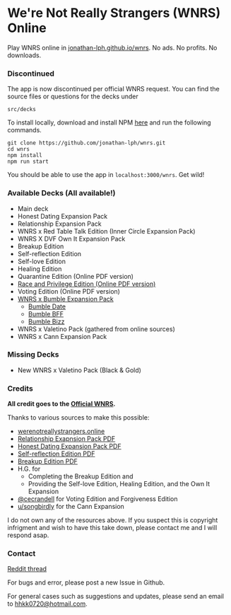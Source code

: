 # We're Not Really Strangers (WNRS) Online

Play WNRS online in [jonathan-lph.github.io/wnrs](https://jonathan-lph.github.io/wnrs). No ads. No profits. No downloads.

### Discontinued

The app is now discontinued per official WNRS request. You can find the source files or questions for the decks under
```
src/decks
```
To install locally, download and install NPM [here](https://nodejs.org/en/download/) and run the following commands.
```
git clone https://github.com/jonathan-lph/wnrs.git
cd wnrs
npm install
npm run start
```
You should be able to use the app in `localhost:3000/wnrs`. Get wild!

### Available Decks (All available!)

- Main deck
- Honest Dating Expansion Pack
- Relationship Expansion Pack
- WNRS x Red Table Talk Edition (Inner Circle Expansion Pack)
- WNRS X DVF Own It Expansion Pack
- Breakup Edition
- Self-reflection Edition
- Self-love Edition
- Healing Edition
- Quarantine Edition (Online PDF version)
- [Race and Privilege Edition (Online PDF version)](https://drive.google.com/file/d/1nNqIKv7wa4f3EYHCcXkutoznRx6qDDaz/view)
- Voting Edition (Online PDF version)
- [WNRS x Bumble Expansion Pack](https://bumble.com/en/the-buzz/wnrs-card-game)
  - [Bumble Date](https://dl.dropboxusercontent.com//s/vk4u4zc3i7gmsvf/WNRS_Date%20Cards.pdf?dl=0)
  - [Bumble BFF](https://dl.dropboxusercontent.com/s/9238tjyf204ly3i/WNRS_BFF%20Cards.pdf)
  - [Bumble Bizz](https://dl.dropboxusercontent.com/s/o6tzq56xlql5osx/WNRS_Bizz%20Cards.pdf?dl=0)
- WNRS x Valetino Pack (gathered from online sources)
- WNRS x Cann Expansion Pack 

### Missing Decks

- New WNRS x Valetino Pack (Black & Gold)

### Credits

**All credit goes to the [Official WNRS](https://www.werenotreallystrangers.com/).** 

Thanks to various sources to make this possible:

- [werenotreallystrangers.online](https://www.werenotreallystrangers.online/)
- [Relationship Exapnsion Pack PDF](https://dochub.com/roughunderscoreoutlines/ok2BPdERPa9DGDBKAxpLrN/relationship-wnrs-pdf?dt=AXuCHZr9L4ypEGKbqj8z)
- [Honest Dating Expansion Pack PDF](https://dochub.com/roughunderscoreoutlines/r4D6EkZVZZp2mNBVpQXW7O/honest-dating-wnrs-3-pdf?dt=LjiqJAQd6CRamnAoMbew)
- [Self-reflection Edition PDF](https://dochub.com/roughunderscoreoutlines/8adOrbPVQgljYnBR24Mj7D/self-reflection-wnrs-3-pdf?dt=Z44EAc2EzxcF7YquWmdg)
- [Breakup Edition PDF](https://docs.google.com/document/d/1-MPhFVRuzj4LZcatqvYJRKnYkIQOwxHr1sYwJ6WYrWM/edit?usp=sharing)
- H.G. for 
  - Completing the Breakup Edition and 
  - Providing the Self-love Edition, Healing Edition, and the Own It Expansion
- [@cecrandell](https://github.com/cecrandell/) for Voting Edition and Forgiveness Edition 
- [u/songbirdly](https://www.reddit.com/user/songbirdly) for the Cann Expansion

I do not own any of the resources above. If you suspect this is copyright infrigment and wish to have this take down, please contact me and I will respond asap.

### Contact

[Reddit thread](https://www.reddit.com/r/cardgames/comments/nf47ps/were_not_really_strangers_online/?utm_source=share&utm_medium=web2x&context=3)

For bugs and error, please post a new Issue in Github. 

For general cases such as suggestions and updates, please send an email to hhkk0720@hotmail.com.

